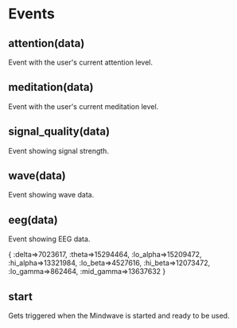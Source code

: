 # Events

## attention(data)

Event with the user's current attention level.

## meditation(data)

Event with the user's current meditation level.

## signal_quality(data)

Event showing signal strength.

## wave(data)

Event showing wave data.

## eeg(data)

Event showing EEG data.

{ :delta=>7023617, 
  :theta=>15294464, 
  :lo_alpha=>15209472, 
  :hi_alpha=>13321984, 
  :lo_beta=>4527616, 
  :hi_beta=>12073472, 
  :lo_gamma=>862464, 
  :mid_gamma=>13637632 }

## start 

Gets triggered when the Mindwave is started and ready to be used.
